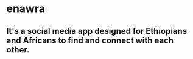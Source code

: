 # enawra
## It's a social media app designed for Ethiopians and Africans to find and connect with each other.